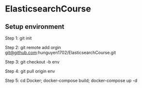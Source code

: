 # ElasticsearchCourse

## Setup environment

Step 1: git init

Step 2: git remote add orgin git@github.com:hunguyen1702/ElasticsearchCourse.git

Step 3: git checkout -b env

Step 4: git pull origin env

Step 5: cd Docker; docker-compose build; docker-compose up -d
